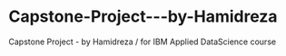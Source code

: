 # Capstone-Project---by-Hamidreza
Capstone Project - by Hamidreza / for IBM Applied DataScience course 
